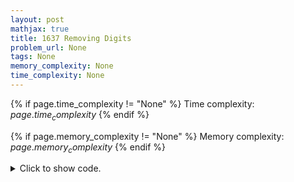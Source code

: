 ```yaml
---
layout: post
mathjax: true
title: 1637 Removing Digits
problem_url: None
tags: None
memory_complexity: None
time_complexity: None
---
```




{% if page.time_complexity != "None" %}
Time complexity: ${{ page.time_complexity }}$
{% endif %}

{% if page.memory_complexity != "None" %}
Memory complexity: ${{ page.memory_complexity }}$
{% endif %}

<details>
<summary>
<p style="display:inline">Click to show code.</p>
</summary>
```cpp
{% raw %}
using namespace std;
int main(void)
{
    int n, num, x, ans;
    cin >> n;
    ans = 0;
    while (n != 0)
    {
        x = n;
        num = 0;
        while (x != 0)
        {
            num = max(num, x % 10);
            x /= 10;
        }
        n -= num;
        ans += 1;
    }
    cout << ans << endl;
    return 0;
}

{% endraw %}
```
</details>

